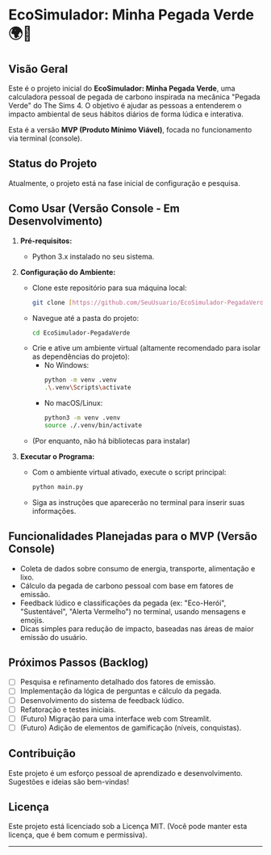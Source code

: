# EcoSimulador: Minha Pegada Verde 🌍🌱

## Visão Geral

Este é o projeto inicial do **EcoSimulador: Minha Pegada Verde**, uma calculadora pessoal de pegada de carbono inspirada na mecânica "Pegada Verde" do The Sims 4. O objetivo é ajudar as pessoas a entenderem o impacto ambiental de seus hábitos diários de forma lúdica e interativa.

Esta é a versão **MVP (Produto Mínimo Viável)**, focada no funcionamento via terminal (console).

## Status do Projeto

Atualmente, o projeto está na fase inicial de configuração e pesquisa.

## Como Usar (Versão Console - Em Desenvolvimento)

1.  **Pré-requisitos:**
    * Python 3.x instalado no seu sistema.

2.  **Configuração do Ambiente:**
    * Clone este repositório para sua máquina local:
        ```bash
        git clone [https://github.com/SeuUsuario/EcoSimulador-PegadaVerde.git](https://github.com/SaraVSSILVA/EcoSimulador.git)
        ```
    * Navegue até a pasta do projeto:
        ```bash
        cd EcoSimulador-PegadaVerde
        ```
    * Crie e ative um ambiente virtual (altamente recomendado para isolar as dependências do projeto):
        * No Windows:
            ```bash
            python -m venv .venv
            .\.venv\Scripts\activate
            ```
        * No macOS/Linux:
            ```bash
            python3 -m venv .venv
            source ./.venv/bin/activate
            ```
    * (Por enquanto, não há bibliotecas para instalar)

3.  **Executar o Programa:**
    * Com o ambiente virtual ativado, execute o script principal:
        ```bash
        python main.py
        ```
    * Siga as instruções que aparecerão no terminal para inserir suas informações.

## Funcionalidades Planejadas para o MVP (Versão Console)

* Coleta de dados sobre consumo de energia, transporte, alimentação e lixo.
* Cálculo da pegada de carbono pessoal com base em fatores de emissão.
* Feedback lúdico e classificações da pegada (ex: "Eco-Herói", "Sustentável", "Alerta Vermelho") no terminal, usando mensagens e emojis.
* Dicas simples para redução de impacto, baseadas nas áreas de maior emissão do usuário.

## Próximos Passos (Backlog)

* [ ] Pesquisa e refinamento detalhado dos fatores de emissão.
* [ ] Implementação da lógica de perguntas e cálculo da pegada.
* [ ] Desenvolvimento do sistema de feedback lúdico.
* [ ] Refatoração e testes iniciais.
* [ ] (Futuro) Migração para uma interface web com Streamlit.
* [ ] (Futuro) Adição de elementos de gamificação (níveis, conquistas).

## Contribuição

Este projeto é um esforço pessoal de aprendizado e desenvolvimento. Sugestões e ideias são bem-vindas!

## Licença

Este projeto está licenciado sob a Licença MIT. (Você pode manter esta licença, que é bem comum e permissiva).

---